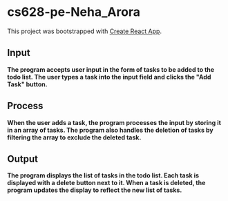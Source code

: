 # cs628-pe-Neha_Arora

This project was bootstrapped with [Create React App](https://github.com/facebook/create-react-app).


## Input

**The program accepts user input in the form of tasks to be added to the todo list. The user types a task into the input field and clicks the "Add Task" button.**

## Process

**When the user adds a task, the program processes the input by storing it in an array of tasks. The program also handles the deletion of tasks by filtering the array to exclude the deleted task.**

## Output

**The program displays the list of tasks in the todo list. Each task is displayed with a delete button next to it. When a task is deleted, the program updates the display to reflect the new list of tasks.**
